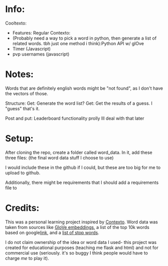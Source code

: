 # Info:
Cooltexto: 
- Features: Regular Contexto:
- (Probably need a way to pick a word in python, then generate a list of related words. tbh just one method i think):Python API w/ glOve
- Timer (Javascript)
- pvp usernames (javascript)

# Notes:
Words that are definitely english words might be "not found", as I don't have the vectors of those.

Structure:
Get: Generate the word list?
Get: Get the results of a guess. I "guess" that's it.

Post and put: Leaderboard functionality prolly Ill deal with that later

# Setup: 
After cloning the repo, create a folder called word_data. In it, add these three files:
(the final word data stuff I choose to use) 

I would include these in the github if I could, but these are too big for me to upload to github.

Additionally, there might be requirements that I should add a requirements file to

# Credits:
This was a personal learning project inspired by [Contexto](https://contexto.me/en/). Word data was taken from sources like [GloVe embeddings](https://www.kaggle.com/datasets/anmolkumar/glove-embeddings), a list of the top 10k words based on google[link](https://github.com/first20hours/google-10000-english), and a [list of stop words](https://www.kaggle.com/datasets/heeraldedhia/stop-words-in-28-languages?select=english.txt).

I do not claim ownership of the idea or word data I used- this project was created for educational purposes (teaching me flask and html) and not for commercial use (seriously. it's so buggy I think people would have to charge *me* to play it).
